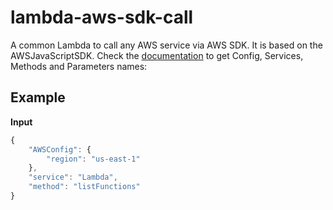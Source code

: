 # lambda-aws-sdk-call

A common Lambda to call any AWS service via AWS SDK. It is based on the AWSJavaScriptSDK. Check the [documentation](https://docs.aws.amazon.com/AWSJavaScriptSDK/latest/top-level-namespace.html) to get Config, Services, Methods and Parameters names:

## Example

**Input**
```javascript
{
    "AWSConfig": {
        "region": "us-east-1"
    },
    "service": "Lambda",
    "method": "listFunctions"
}
```
